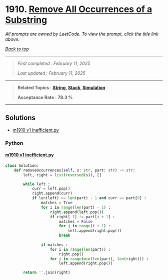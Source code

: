 # 1910. [Remove All Occurrences of a Substring](<https://leetcode.com/problems/remove-all-occurrences-of-a-substring>)

*All prompts are owned by LeetCode. To view the prompt, click the title link above.*

*[Back to top](<../README.md>)*

------

> *First completed : February 11, 2025*
>
> *Last updated : February 11, 2025*

------

> **Related Topics** : **[String](<by_topic/String.md>), [Stack](<by_topic/Stack.md>), [Simulation](<by_topic/Simulation.md>)**
>
> **Acceptance Rate** : **78.3 %**

------

## Solutions

- [m1910 v1 inefficient.py](<../my-submissions/m1910 v1 inefficient.py>)
### Python
#### [m1910 v1 inefficient.py](<../my-submissions/m1910 v1 inefficient.py>)
```Python
class Solution:
    def removeOccurrences(self, s: str, part: str) -> str:
        left, right = list(reversed(s)), []

        while left :
            curr = left.pop()
            right.append(curr)
            if len(left) >= len(part) - 1 and curr == part[0] :
                matches = True
                for i in range(len(part) - 1) :
                    right.append(left.pop())
                    if right[-1] != part[i + 1] :
                        matches = False
                        for j in range(i + 1) :
                            left.append(right.pop())
                        break
                    
                if matches :
                    for i in range(len(part)) :
                        right.pop()
                    for i in range(min(len(part), len(right))) :
                        left.append(right.pop())

        return ''.join(right)
```


